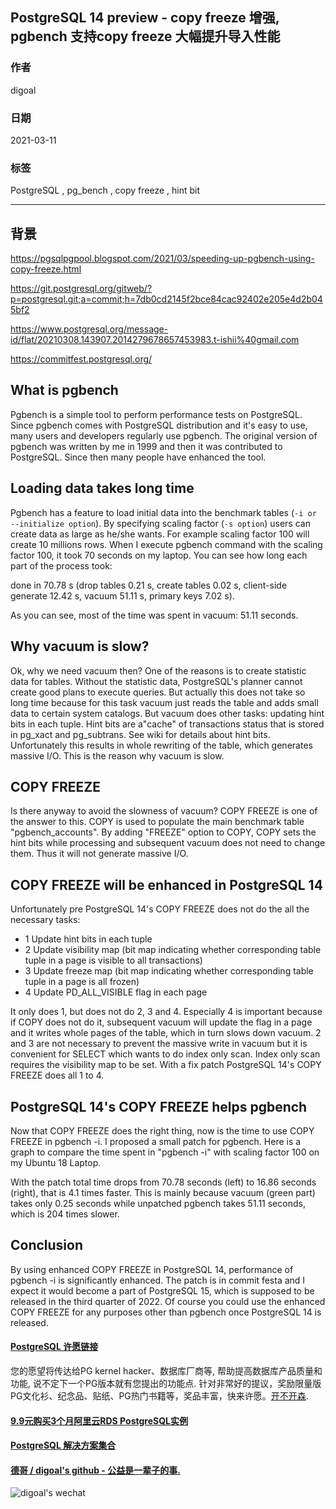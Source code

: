 ## PostgreSQL 14 preview - copy freeze 增强, pgbench 支持copy freeze 大幅提升导入性能  
        
### 作者        
digoal        
        
### 日期        
2021-03-11         
        
### 标签        
PostgreSQL , pg_bench , copy freeze , hint bit   
        
----        
        
## 背景        
https://pgsqlpgpool.blogspot.com/2021/03/speeding-up-pgbench-using-copy-freeze.html  
  
https://git.postgresql.org/gitweb/?p=postgresql.git;a=commit;h=7db0cd2145f2bce84cac92402e205e4d2b045bf2  
  
https://www.postgresql.org/message-id/flat/20210308.143907.2014279678657453983.t-ishii%40gmail.com  
  
https://commitfest.postgresql.org/  
  
## What is pgbench  
Pgbench is a simple tool to perform performance tests on PostgreSQL. Since pgbench comes with PostgreSQL distribution and it's easy to use, many users and developers regularly use pgbench.  The original version of pgbench was written by me in 1999 and then it was contributed to PostgreSQL. Since then many people have enhanced the tool.  
  
## Loading data takes long time  
Pgbench has a feature to load initial data into the benchmark tables (```-i or --initialize option```). By specifying scaling factor (```-s option```) users can create data as large as he/she wants. For example scaling factor 100 will create 10 millions rows. When I execute pgbench command with the scaling factor 100, it took 70 seconds on my laptop. You can see how long  each part of the process took:  
  
done in 70.78 s (drop tables 0.21 s, create tables 0.02 s, client-side generate 12.42 s, vacuum 51.11 s, primary keys 7.02 s).  
  
As you can see, most of the time was spent in vacuum: 51.11 seconds.  
  
## Why vacuum is slow?  
Ok, why we need vacuum then? One of the reasons is to create statistic data for tables. Without the statistic data, PostgreSQL's planner cannot create good plans to execute queries. But actually this does not take so long time because for this task vacuum just reads the table and adds small data to certain system catalogs. But vacuum does other tasks: updating hint bits in each tuple. Hint bits are a"cache" of transactions status that is stored in pg_xact and pg_subtrans. See wiki  for details about hint bits.  Unfortunately this results in whole rewriting of the table, which generates massive I/O. This is the reason why vacuum is slow.  
  
## COPY FREEZE  
Is there anyway to avoid the slowness of vacuum? COPY FREEZE is one of the answer to this. COPY is used to populate the main benchmark table "pgbench_accounts". By adding "FREEZE" option to COPY, COPY sets the hint bits while processing and subsequent vacuum does not need to change them. Thus it will not generate massive I/O.  
  
## COPY FREEZE will be enhanced in PostgreSQL 14  
Unfortunately  pre PostgreSQL 14's COPY FREEZE does not do the all the necessary tasks:  
  
- 1 Update hint bits in each tuple  
- 2 Update visibility map (bit map indicating whether corresponding table tuple in a page is visible to all transactions)  
- 3 Update freeze map (bit map indicating whether corresponding table tuple in a page is all frozen)  
- 4 Update PD_ALL_VISIBLE flag in each page  
  
It only does 1, but does not do 2, 3 and 4. Especially 4 is important because if COPY does not do it, subsequent vacuum will update the flag in a page and it writes whole pages of the table, which in turn slows down vacuum. 2 and 3 are not necessary to prevent the massive write in vacuum but it is convenient for SELECT which wants to do index only scan. Index only scan requires the visibility map to be set. With a fix patch PostgreSQL 14's COPY FREEZE does all 1 to 4.  
  
## PostgreSQL 14's COPY FREEZE helps pgbench  
Now that COPY FREEZE does the right thing, now is the time to use COPY FREEZE in pgbench -i. I proposed a small patch for pgbench. Here is a graph to compare the time spent in "pgbench -i" with scaling factor 100 on my Ubuntu 18 Laptop.  
      
  
With the patch total time drops from 70.78 seconds (left) to 16.86 seconds (right), that is 4.1 times faster. This is mainly because vacuum (green part) takes only 0.25 seconds while unpatched pgbench takes 51.11 seconds, which is 204 times slower.  
  
## Conclusion  
By using enhanced COPY FREEZE in PostgreSQL 14, performance of pgbench -i  is significantly enhanced. The patch is in commit festa and I expect it would become a part of PostgreSQL 15, which is supposed to be released in the third quarter of 2022. Of course you could use the enhanced COPY FREEZE for any purposes other than pgbench once PostgreSQL 14 is released.  
  
  
#### [PostgreSQL 许愿链接](https://github.com/digoal/blog/issues/76 "269ac3d1c492e938c0191101c7238216")
您的愿望将传达给PG kernel hacker、数据库厂商等, 帮助提高数据库产品质量和功能, 说不定下一个PG版本就有您提出的功能点. 针对非常好的提议，奖励限量版PG文化衫、纪念品、贴纸、PG热门书籍等，奖品丰富，快来许愿。[开不开森](https://github.com/digoal/blog/issues/76 "269ac3d1c492e938c0191101c7238216").  
  
  
#### [9.9元购买3个月阿里云RDS PostgreSQL实例](https://www.aliyun.com/database/postgresqlactivity "57258f76c37864c6e6d23383d05714ea")
  
  
#### [PostgreSQL 解决方案集合](https://yq.aliyun.com/topic/118 "40cff096e9ed7122c512b35d8561d9c8")
  
  
#### [德哥 / digoal's github - 公益是一辈子的事.](https://github.com/digoal/blog/blob/master/README.md "22709685feb7cab07d30f30387f0a9ae")
  
  
![digoal's wechat](../pic/digoal_weixin.jpg "f7ad92eeba24523fd47a6e1a0e691b59")
  
